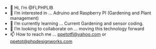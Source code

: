 - 👋 Hi, I’m @FLPHPLIB
- 👀 I’m interested in ... Adruino and Raspberry PI (Gardening and Plant management)
- 🌱 I’m currently learning ... Current Gardening and sensor coding.
- 💞️ I’m looking to collaborate on ... moving this technology forward
- 📫 How to reach me ... ppetotfl@yahoo.com or ppetot@phpdesignworks.com

<!---
FLPHPLIB/FLPHPLIB is a ✨ special ✨ repository because its `README.md` (this file) appears on your GitHub profile.
You can click the Preview link to take a look at your changes.
--->
